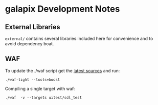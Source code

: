 galapix Development Notes
=========================

External Libraries
------------------

`external/` contains several libraries included here for convenience
and to avoid dependency boat.


WAF
---

To update the ./waf script get the [latest sources](https://code.google.com/p/waf/) and run:

    ./waf-light --tools=boost

Compiling a single target with waf:

    ./waf  -v --targets uitest/sdl_test
